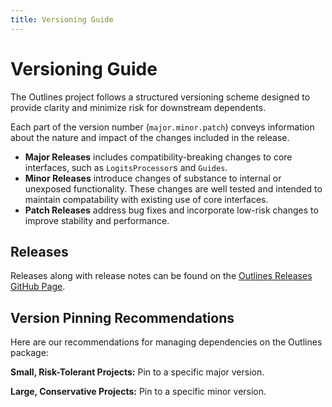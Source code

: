 ```yaml
---
title: Versioning Guide
---
```


# Versioning Guide


The Outlines project follows a structured versioning scheme designed to provide clarity and minimize risk for downstream dependents.

Each part of the version number (`major.minor.patch`) conveys information about the nature and impact of the changes included in the release.

- **Major Releases** includes compatibility-breaking changes to core interfaces, such as `LogitsProcessor`s and `Guides`.
- **Minor Releases** introduce changes of substance to internal or unexposed functionality. These changes are well tested and intended to maintain compatability with existing use of core interfaces.
- **Patch Releases** address bug fixes and incorporate low-risk changes to improve stability and performance.

## Releases

Releases along with release notes can be found on the [Outlines Releases GitHub Page](https://github.com/dottxt-ai/outlines/releases).

## Version Pinning Recommendations

Here are our recommendations for managing dependencies on the Outlines package:

**Small, Risk-Tolerant Projects:** Pin to a specific major version.

**Large, Conservative Projects:** Pin to a specific minor version.
